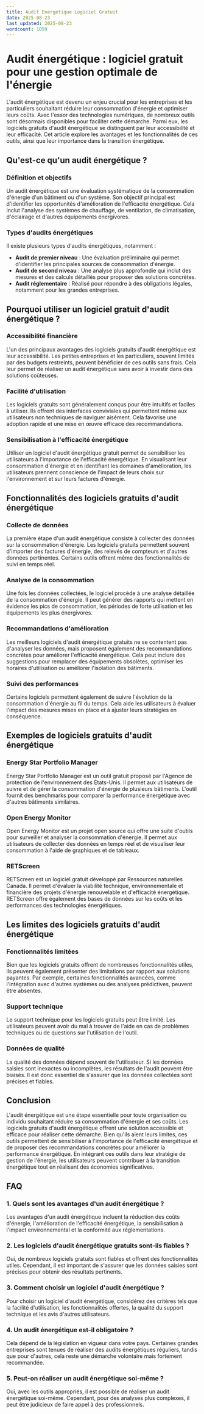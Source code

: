 ```yaml
---
title: Audit Energetique Logiciel Gratuit
date: 2025-08-23
last_updated: 2025-08-23
wordcount: 1059
---
```


# Audit énergétique : logiciel gratuit pour une gestion optimale de l'énergie

L'audit énergétique est devenu un enjeu crucial pour les entreprises et les particuliers souhaitant réduire leur consommation d'énergie et optimiser leurs coûts. Avec l'essor des technologies numériques, de nombreux outils sont désormais disponibles pour faciliter cette démarche. Parmi eux, les logiciels gratuits d'audit énergétique se distinguent par leur accessibilité et leur efficacité. Cet article explore les avantages et les fonctionnalités de ces outils, ainsi que leur importance dans la transition énergétique.

## Qu'est-ce qu'un audit énergétique ?

### Définition et objectifs

Un audit énergétique est une évaluation systématique de la consommation d'énergie d'un bâtiment ou d'un système. Son objectif principal est d'identifier les opportunités d'amélioration de l'efficacité énergétique. Cela inclut l'analyse des systèmes de chauffage, de ventilation, de climatisation, d'éclairage et d'autres équipements énergivores.

### Types d'audits énergétiques

Il existe plusieurs types d'audits énergétiques, notamment :

- **Audit de premier niveau** : Une évaluation préliminaire qui permet d'identifier les principales sources de consommation d'énergie.
- **Audit de second niveau** : Une analyse plus approfondie qui inclut des mesures et des calculs détaillés pour proposer des solutions concrètes.
- **Audit réglementaire** : Réalisé pour répondre à des obligations légales, notamment pour les grandes entreprises.

## Pourquoi utiliser un logiciel gratuit d'audit énergétique ?

### Accessibilité financière

L'un des principaux avantages des logiciels gratuits d'audit énergétique est leur accessibilité. Les petites entreprises et les particuliers, souvent limités par des budgets restreints, peuvent bénéficier de ces outils sans frais. Cela leur permet de réaliser un audit énergétique sans avoir à investir dans des solutions coûteuses.

### Facilité d'utilisation

Les logiciels gratuits sont généralement conçus pour être intuitifs et faciles à utiliser. Ils offrent des interfaces conviviales qui permettent même aux utilisateurs non techniques de naviguer aisément. Cela favorise une adoption rapide et une mise en œuvre efficace des recommandations.

### Sensibilisation à l'efficacité énergétique

Utiliser un logiciel d'audit énergétique gratuit permet de sensibiliser les utilisateurs à l'importance de l'efficacité énergétique. En visualisant leur consommation d'énergie et en identifiant les domaines d'amélioration, les utilisateurs prennent conscience de l'impact de leurs choix sur l'environnement et sur leurs factures d'énergie.

## Fonctionnalités des logiciels gratuits d'audit énergétique

### Collecte de données

La première étape d'un audit énergétique consiste à collecter des données sur la consommation d'énergie. Les logiciels gratuits permettent souvent d'importer des factures d'énergie, des relevés de compteurs et d'autres données pertinentes. Certains outils offrent même des fonctionnalités de suivi en temps réel.

### Analyse de la consommation

Une fois les données collectées, le logiciel procède à une analyse détaillée de la consommation d'énergie. Il peut générer des rapports qui mettent en évidence les pics de consommation, les périodes de forte utilisation et les équipements les plus énergivores.

### Recommandations d'amélioration

Les meilleurs logiciels d'audit énergétique gratuits ne se contentent pas d'analyser les données, mais proposent également des recommandations concrètes pour améliorer l'efficacité énergétique. Cela peut inclure des suggestions pour remplacer des équipements obsolètes, optimiser les horaires d'utilisation ou améliorer l'isolation des bâtiments.

### Suivi des performances

Certains logiciels permettent également de suivre l'évolution de la consommation d'énergie au fil du temps. Cela aide les utilisateurs à évaluer l'impact des mesures mises en place et à ajuster leurs stratégies en conséquence.

## Exemples de logiciels gratuits d'audit énergétique

### Energy Star Portfolio Manager

Energy Star Portfolio Manager est un outil gratuit proposé par l'Agence de protection de l'environnement des États-Unis. Il permet aux utilisateurs de suivre et de gérer la consommation d'énergie de plusieurs bâtiments. L'outil fournit des benchmarks pour comparer la performance énergétique avec d'autres bâtiments similaires.

### Open Energy Monitor

Open Energy Monitor est un projet open source qui offre une suite d'outils pour surveiller et analyser la consommation d'énergie. Il permet aux utilisateurs de collecter des données en temps réel et de visualiser leur consommation à l'aide de graphiques et de tableaux.

### RETScreen

RETScreen est un logiciel gratuit développé par Ressources naturelles Canada. Il permet d'évaluer la viabilité technique, environnementale et financière des projets d'énergie renouvelable et d'efficacité énergétique. RETScreen offre également des bases de données sur les coûts et les performances des technologies énergétiques.

## Les limites des logiciels gratuits d'audit énergétique

### Fonctionnalités limitées

Bien que les logiciels gratuits offrent de nombreuses fonctionnalités utiles, ils peuvent également présenter des limitations par rapport aux solutions payantes. Par exemple, certaines fonctionnalités avancées, comme l'intégration avec d'autres systèmes ou des analyses prédictives, peuvent être absentes.

### Support technique

Le support technique pour les logiciels gratuits peut être limité. Les utilisateurs peuvent avoir du mal à trouver de l'aide en cas de problèmes techniques ou de questions sur l'utilisation de l'outil.

### Données de qualité

La qualité des données dépend souvent de l'utilisateur. Si les données saisies sont inexactes ou incomplètes, les résultats de l'audit peuvent être biaisés. Il est donc essentiel de s'assurer que les données collectées sont précises et fiables.

## Conclusion

L'audit énergétique est une étape essentielle pour toute organisation ou individu souhaitant réduire sa consommation d'énergie et ses coûts. Les logiciels gratuits d'audit énergétique offrent une solution accessible et efficace pour réaliser cette démarche. Bien qu'ils aient leurs limites, ces outils permettent de sensibiliser à l'importance de l'efficacité énergétique et de proposer des recommandations concrètes pour améliorer la performance énergétique. En intégrant ces outils dans leur stratégie de gestion de l'énergie, les utilisateurs peuvent contribuer à la transition énergétique tout en réalisant des économies significatives.

## FAQ

### 1. Quels sont les avantages d'un audit énergétique ?

Les avantages d'un audit énergétique incluent la réduction des coûts d'énergie, l'amélioration de l'efficacité énergétique, la sensibilisation à l'impact environnemental et la conformité aux réglementations.

### 2. Les logiciels d'audit énergétique gratuits sont-ils fiables ?

Oui, de nombreux logiciels gratuits sont fiables et offrent des fonctionnalités utiles. Cependant, il est important de s'assurer que les données saisies sont précises pour obtenir des résultats pertinents.

### 3. Comment choisir un logiciel d'audit énergétique ?

Pour choisir un logiciel d'audit énergétique, considérez des critères tels que la facilité d'utilisation, les fonctionnalités offertes, la qualité du support technique et les avis d'autres utilisateurs.

### 4. Un audit énergétique est-il obligatoire ?

Cela dépend de la législation en vigueur dans votre pays. Certaines grandes entreprises sont tenues de réaliser des audits énergétiques réguliers, tandis que pour d'autres, cela reste une démarche volontaire mais fortement recommandée.

### 5. Peut-on réaliser un audit énergétique soi-même ?

Oui, avec les outils appropriés, il est possible de réaliser un audit énergétique soi-même. Cependant, pour des analyses plus complexes, il peut être judicieux de faire appel à des professionnels.